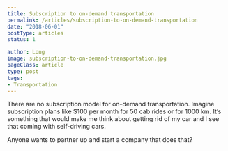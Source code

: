 ```yaml
---
title: Subscription to on-demand transportation
permalink: /articles/subscription-to-on-demand-transportation
date: "2018-06-01"
postType: articles
status: 1

author: Long
image: subscription-to-on-demand-transportation.jpg
pageClass: article
type: post
tags:
- Transportation
---
```


There are no subscription model for on-demand transportation. Imagine subscription plans like $100 per month for 50 cab rides or for 1000 km. It’s something that would make me think about getting rid of my car and I see that coming with self-driving cars.

Anyone wants to partner up and start a company that does that?
